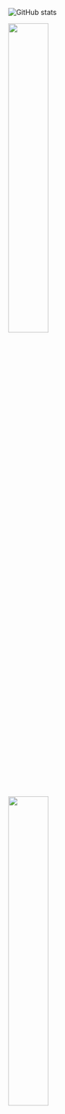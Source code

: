 <!--
**ashstrahle/ashstrahle** is a ✨ _special_ ✨ repository because its `README.md` (this file) appears on your GitHub profile.

Here are some ideas to get you started:

- 🔭 I’m currently working on ...
- 🌱 I’m currently learning ...
- 👯 I’m looking to collaborate on ...
- 🤔 I’m looking for help with ...
- 💬 Ask me about ...
- 📫 How to reach me: ...
- 😄 Pronouns: ...
- ⚡ Fun fact: ...
-->
![GitHub stats](https://github-readme-stats.vercel.app/api?username=ashstrahle)
<div class="row">
    <div class="column">
        <img src="https://wakatime.com/share/@ecf7160e-9f4a-4708-8df3-68e6265f41f8/f08f83f5-5c6b-4fb0-bdc5-2cc69121150e.svg" width="40%" height="40%">
    </div>
    <div class="column">
        <img src="https://wakatime.com/share/@ecf7160e-9f4a-4708-8df3-68e6265f41f8/e887363d-d1db-427f-a1ec-1642c8db7b9a.svg" width="40%" height="40%">
    </div>
</div>